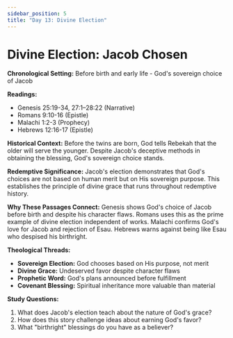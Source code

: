 ```yaml
---
sidebar_position: 5
title: "Day 13: Divine Election"
---
```


# Divine Election: Jacob Chosen

**Chronological Setting:** Before birth and early life - God's sovereign choice of Jacob

**Readings:**
- Genesis 25:19-34, 27:1–28:22 (Narrative)
- Romans 9:10-16 (Epistle)
- Malachi 1:2-3 (Prophecy)
- Hebrews 12:16-17 (Epistle)

**Historical Context:** Before the twins are born, God tells Rebekah that the older will serve the younger. Despite Jacob's deceptive methods in obtaining the blessing, God's sovereign choice stands.

**Redemptive Significance:** Jacob's election demonstrates that God's choices are not based on human merit but on His sovereign purpose. This establishes the principle of divine grace that runs throughout redemptive history.

**Why These Passages Connect:** Genesis shows God's choice of Jacob before birth and despite his character flaws. Romans uses this as the prime example of divine election independent of works. Malachi confirms God's love for Jacob and rejection of Esau. Hebrews warns against being like Esau who despised his birthright.

**Theological Threads:**
- **Sovereign Election:** God chooses based on His purpose, not merit
- **Divine Grace:** Undeserved favor despite character flaws
- **Prophetic Word:** God's plans announced before fulfillment
- **Covenant Blessing:** Spiritual inheritance more valuable than material

**Study Questions:**
1. What does Jacob's election teach about the nature of God's grace?
2. How does this story challenge ideas about earning God's favor?
3. What "birthright" blessings do you have as a believer?